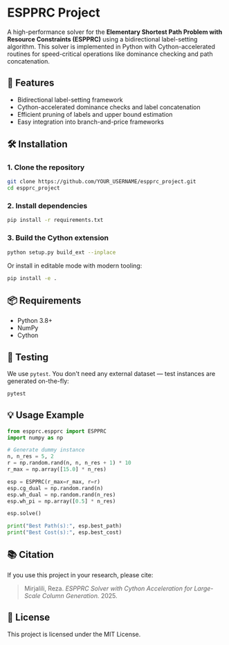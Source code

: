 # ESPPRC Project

A high-performance solver for the **Elementary Shortest Path Problem with Resource Constraints (ESPPRC)** using a bidirectional label-setting algorithm. This solver is implemented in Python with Cython-accelerated routines for speed-critical operations like dominance checking and path concatenation.

## 🚀 Features

- Bidirectional label-setting framework
- Cython-accelerated dominance checks and label concatenation
- Efficient pruning of labels and upper bound estimation
- Easy integration into branch-and-price frameworks

## 🛠️ Installation

### 1. Clone the repository

```bash
git clone https://github.com/YOUR_USERNAME/espprc_project.git
cd espprc_project
```

### 2. Install dependencies

```bash
pip install -r requirements.txt
```

### 3. Build the Cython extension

```bash
python setup.py build_ext --inplace
```

Or install in editable mode with modern tooling:

```bash
pip install -e .
```

## 📦 Requirements

- Python 3.8+
- NumPy
- Cython

## 🧪 Testing

We use `pytest`. You don't need any external dataset — test instances are generated on-the-fly:

```bash
pytest
```

## 💡 Usage Example

```python
from espprc.espprc import ESPPRC
import numpy as np

# Generate dummy instance
n, n_res = 5, 2
r = np.random.rand(n, n, n_res + 1) * 10
r_max = np.array([15.0] * n_res)

esp = ESPPRC(r_max=r_max, r=r)
esp.cg_dual = np.random.rand(n)
esp.wh_dual = np.random.rand(n_res)
esp.wh_pi = np.array([0.5] * n_res)

esp.solve()

print("Best Path(s):", esp.best_path)
print("Best Cost(s):", esp.best_cost)
```

## 📚 Citation

If you use this project in your research, please cite:

> Mirjalili, Reza. *ESPPRC Solver with Cython Acceleration for Large-Scale Column Generation.* 2025.

## 📄 License

This project is licensed under the MIT License.
